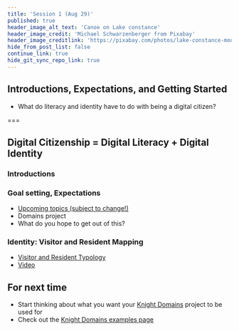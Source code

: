 ```yaml
---
title: 'Session 1 (Aug 29)'
published: true
header_image_alt_text: 'Canoe on Lake constance'
header_image_credit: 'Michael Schwarzenberger from Pixabay'
header_image_creditlink: 'https://pixabay.com/photos/lake-constance-mountains-alpine-596461/'
hide_from_post_list: false
continue_link: true
hide_git_sync_repo_link: true
---
```

## Introductions, Expectations, and Getting Started
* What do literacy and identity have to do with being a digital citizen? 

===

## Digital Citizenship = Digital Literacy + Digital Identity

### Introductions

### Goal setting, Expectations
* [Upcoming topics (subject to change!)](/schedule)
* Domains project
* What do you hope to get out of this?

### Identity: Visitor and Resident Mapping
* [Visitor and Resident Typology](http://daveowhite.com/vandr/)
* [Video](https://www.youtube.com/watch?v=MSK1Iw1XtwQ&feature=youtu.be)

## For next time
* Start thinking about what you want your [Knight Domains](https://knight.domains) project to be used for
* Check out the [Knight Domains examples page](https://knight.domains/examples)